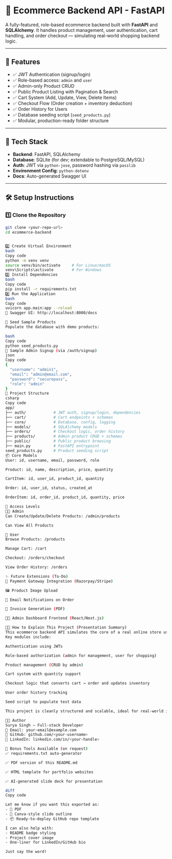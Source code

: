 # 🛒 Ecommerce Backend API - FastAPI

A fully-featured, role-based ecommerce backend built with **FastAPI** and **SQLAlchemy**. It handles product management, user authentication, cart handling, and order checkout — simulating real-world shopping backend logic.

---

## 🚀 Features

- ✅ JWT Authentication (signup/login)
- ✅ Role-based access: `admin` and `user`
- ✅ Admin-only Product CRUD
- ✅ Public Product Listing with Pagination & Search
- ✅ Cart System (Add, Update, View, Delete Items)
- ✅ Checkout Flow (Order creation + inventory deduction)
- ✅ Order History for Users
- ✅ Database seeding script (`seed_products.py`)
- ✅ Modular, production-ready folder structure

---

## 🧠 Tech Stack

- **Backend**: FastAPI, SQLAlchemy
- **Database**: SQLite (for dev; extendable to PostgreSQL/MySQL)
- **Auth**: JWT via `python-jose`, password hashing via `passlib`
- **Environment Config**: `python-dotenv`
- **Docs**: Auto-generated Swagger UI

---

## 🛠️ Setup Instructions

### 1️⃣ Clone the Repository
```bash
git clone <your-repo-url>
cd ecommerce-backend


2️⃣ Create Virtual Environment
bash
Copy code
python -m venv venv
source venv/bin/activate     # For Linux/macOS
venv\Scripts\activate        # For Windows
3️⃣ Install Dependencies
bash
Copy code
pip install -r requirements.txt
4️⃣ Run the Application
bash
Copy code
uvicorn app.main:app --reload
📖 Swagger UI: http://localhost:8000/docs

🧪 Seed Sample Products
Populate the database with demo products:

bash
Copy code
python seed_products.py
🧾 Sample Admin Signup (via /auth/signup)
json
Copy code
{
  "username": "admin1",
  "email": "admin@email.com",
  "password": "securepass",
  "role": "admin"
}
📂 Project Structure
csharp
Copy code
app/
├── auth/            # JWT auth, signup/login, dependencies
├── cart/            # Cart endpoints + schemas
├── core/            # Database, config, logging
├── models/          # SQLAlchemy models
├── orders/          # Checkout logic, order history
├── products/        # Admin product CRUD + schemas
├── public/          # Public product browsing
├── main.py          # FastAPI entrypoint
seed_products.py     # Product seeding script
📦 Core Models
User: id, username, email, password, role

Product: id, name, description, price, quantity

CartItem: id, user_id, product_id, quantity

Order: id, user_id, status, created_at

OrderItem: id, order_id, product_id, quantity, price

🔐 Access Levels
👨‍💼 Admin
Can Create/Update/Delete Products: /admin/products

Can View All Products

👤 User
Browse Products: /products

Manage Cart: /cart

Checkout: /orders/checkout

View Order History: /orders

✨ Future Extensions (To-Do)
🛒 Payment Gateway Integration (Razorpay/Stripe)

🖼️ Product Image Upload

📩 Email Notifications on Order

🧾 Invoice Generation (PDF)

🧑‍💼 Admin Dashboard Frontend (React/Next.js)

🧑‍🏫 How to Explain This Project (Presentation Summary)
This ecommerce backend API simulates the core of a real online store using FastAPI.
Key modules include:

Authentication using JWTs

Role-based authorization (admin for management, user for shopping)

Product management (CRUD by admin)

Cart system with quantity support

Checkout logic that converts cart → order and updates inventory

User order history tracking

Seed script to populate test data

This project is cleanly structured and scalable, ideal for real-world integration with a frontend like React or Next.js.

👨‍💻 Author
Surya Singh – Full-stack Developer
📧 Email: your-email@example.com
🔗 GitHub: github.com/<your-username>
🔗 LinkedIn: linkedin.com/in/<your-handle>

🧰 Bonus Tools Available (on request)
✅ requirements.txt auto-generator

✅ PDF version of this README.md

✅ HTML template for portfolio websites

✅ AI-generated slide deck for presentation

diff
Copy code

Let me know if you want this exported as:
- 📄 PDF
- 🎨 Canva-style slide outline
- 📦 Ready-to-deploy GitHub repo template

I can also help with:
- README badge styling
- Project cover image
- One-liner for LinkedIn/GitHub bio

Just say the word!